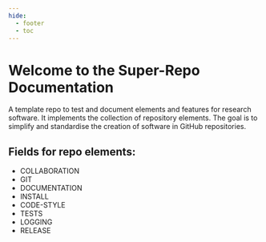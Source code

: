 ```yaml
---
hide:
  - footer
  - toc
---
```


# Welcome to the Super-Repo Documentation

A template repo to test and document elements and features for research software.
It implements the collection of repository elements.
The goal is to simplify and standardise the creation of software in GitHub repositories.

## Fields for repo elements:

- COLLABORATION
- GIT
- DOCUMENTATION
- INSTALL
- CODE-STYLE
- TESTS
- LOGGING
- RELEASE
